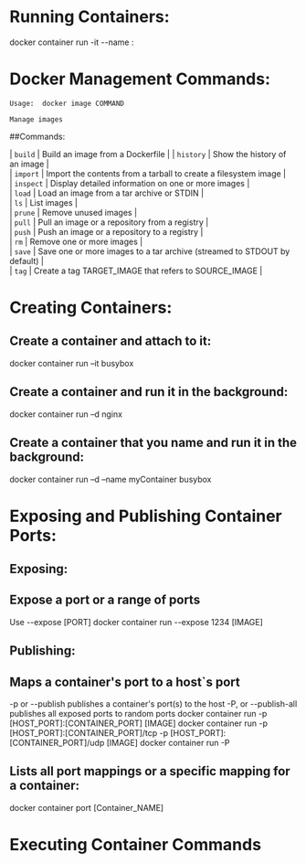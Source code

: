 # Running Containers:

docker container run -it --name <NAME> <IMAGE>:<TAG>


# Docker Management Commands: 

`Usage:  docker image COMMAND`

`Manage images`

##Commands:
		
 | `build`     |  Build an image from a Dockerfile                                             |
 |  `history`  |  Show the history of an image						       |	
 | `import`    |  Import the contents from a tarball to create a filesystem image	       |	
 | `inspect`   |  Display detailed information on one or more images			       | 		
 | `load`      |  Load an image from a tar archive or STDIN				       |			
 | `ls`        |  List images								       |	
 | `prune`     |  Remove unused images							       |	
 | `pull`      |  Pull an image or a repository from a registry				       |			
 | `push`      |  Push an image or a repository to a registry				       |		
 | `rm`        |  Remove one or more images						       |	
 | `save`      |  Save one or more images to a tar archive (streamed to STDOUT by default)     |	
 | `tag`       |  Create a tag TARGET_IMAGE that refers to SOURCE_IMAGE			       |	
 


# Creating Containers:

## Create a container and attach to it:
docker container run –it busybox

## Create a container and run it in the background:
docker container run –d nginx

## Create a container that you name and run it in the background:
docker container run –d –name myContainer busybox



# Exposing and Publishing Container Ports:

## Exposing:

## Expose a port or a range of ports
Use --expose [PORT]
docker container run --expose 1234 [IMAGE]

## Publishing:

## Maps a container's port to a host`s port
-p or --publish publishes a container's port(s) to the host
-P, or --publish-all publishes all exposed ports to random ports
docker container run -p [HOST_PORT]:[CONTAINER_PORT] [IMAGE]
docker container run -p [HOST_PORT]:[CONTAINER_PORT]/tcp -p [HOST_PORT]:[CONTAINER_PORT]/udp [IMAGE]
docker container run -P

## Lists all port mappings or a specific mapping for a container:
docker container port [Container_NAME]


# Executing Container Commands



